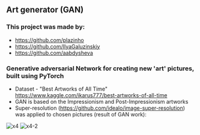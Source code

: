 ## Art generator (GAN)
### This project was made by:
- https://github.com/plazinho
- https://github.com/IlyaGaluzinskiy
- https://github.com/aabdysheva

### Generative adversarial Network for creating new 'art' pictures, built using PyTorch
- Dataset - "Best Artworks of All Time" https://www.kaggle.com/ikarus777/best-artworks-of-all-time
- GAN is based on the Impressionism and Post-Impressionism artworks
- Super-resolution (https://github.com/idealo/image-super-resolution) was applied to chosen pictures (result of GAN work):

![x4](https://user-images.githubusercontent.com/88561819/138857190-12075e94-2169-4462-ac61-7dfc69be20bf.jpg)
![x4-2](https://user-images.githubusercontent.com/88561819/138857902-7f872c98-f1d9-4435-b993-fcbd5ad0eae1.jpg)
